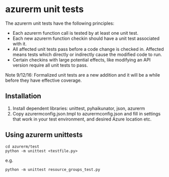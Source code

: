 # azurerm unit tests

The azurerm unit tests have the following principles:

- Each azurerm function call is tested by at least one unit test.
- Each new azurerm function checkin should have a unit test associated with it.
- All affected unit tests pass before a code change is checked in. Affected means tests which directly or indirectly cause the modified code to run.
- Certain checkins with large potential effects, like modifying an API version require all unit tests to pass. 

Note 9/12/16: Formalized unit tests are a new addition and it will be a while before they have effective coverage.

## Installation
1. Install dependent libraries: unittest, pyhaikunator, json, azurerm
2. Copy azurermconfig.json.tmpl to azurermconfig.json and fill in settings that work in your test environment, and desired Azure location etc.

## Using azurerm unittests
```
cd azurerm/test
python -m unittest <testfile.py>
```

e.g. 
```
python -m unittest resource_groups_test.py
```